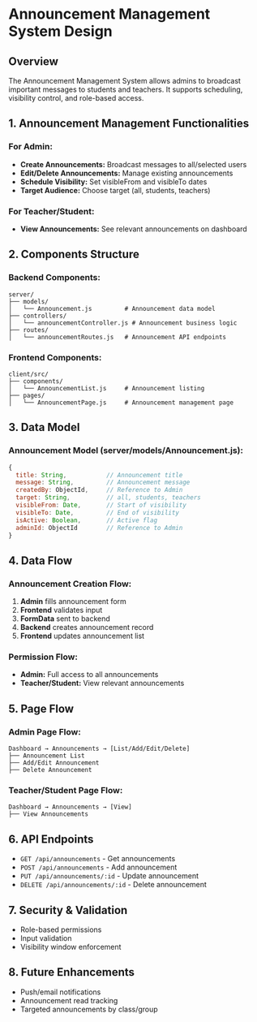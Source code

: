 # Announcement Management System Design

## Overview
The Announcement Management System allows admins to broadcast important messages to students and teachers. It supports scheduling, visibility control, and role-based access.

## 1. Announcement Management Functionalities

### For Admin:
- **Create Announcements:** Broadcast messages to all/selected users
- **Edit/Delete Announcements:** Manage existing announcements
- **Schedule Visibility:** Set visibleFrom and visibleTo dates
- **Target Audience:** Choose target (all, students, teachers)

### For Teacher/Student:
- **View Announcements:** See relevant announcements on dashboard

## 2. Components Structure

### Backend Components:
```
server/
├── models/
│   └── Announcement.js         # Announcement data model
├── controllers/
│   └── announcementController.js # Announcement business logic
├── routes/
│   └── announcementRoutes.js   # Announcement API endpoints
```

### Frontend Components:
```
client/src/
├── components/
│   └── AnnouncementList.js     # Announcement listing
├── pages/
│   └── AnnouncementPage.js     # Announcement management page
```

## 3. Data Model

### Announcement Model (server/models/Announcement.js):
```javascript
{
  title: String,           // Announcement title
  message: String,         // Announcement message
  createdBy: ObjectId,     // Reference to Admin
  target: String,          // all, students, teachers
  visibleFrom: Date,       // Start of visibility
  visibleTo: Date,         // End of visibility
  isActive: Boolean,       // Active flag
  adminId: ObjectId        // Reference to Admin
}
```

## 4. Data Flow

### Announcement Creation Flow:
1. **Admin** fills announcement form
2. **Frontend** validates input
3. **FormData** sent to backend
4. **Backend** creates announcement record
5. **Frontend** updates announcement list

### Permission Flow:
- **Admin:** Full access to all announcements
- **Teacher/Student:** View relevant announcements

## 5. Page Flow

### Admin Page Flow:
```
Dashboard → Announcements → [List/Add/Edit/Delete]
├── Announcement List
├── Add/Edit Announcement
├── Delete Announcement
```

### Teacher/Student Page Flow:
```
Dashboard → Announcements → [View]
├── View Announcements
```

## 6. API Endpoints
- `GET /api/announcements` - Get announcements
- `POST /api/announcements` - Add announcement
- `PUT /api/announcements/:id` - Update announcement
- `DELETE /api/announcements/:id` - Delete announcement

## 7. Security & Validation
- Role-based permissions
- Input validation
- Visibility window enforcement

## 8. Future Enhancements
- Push/email notifications
- Announcement read tracking
- Targeted announcements by class/group 